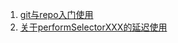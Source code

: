 
1. [git与repo入门使用](https://github.com/bianyixuan/blog-bb/issues/1)
2. [关于performSelectorXXX的延迟使用](https://github.com/bianyixuan/blog-bb/issues/2)
